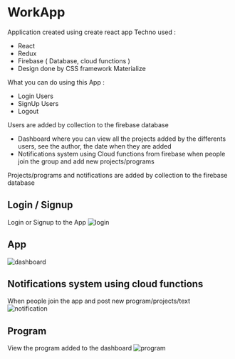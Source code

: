 # WorkApp

Application created using create react app
Techno used : 
- React
- Redux 
- Firebase ( Database, cloud functions )
- Design done by CSS framework Materialize 

What you can do using this App :
- Login Users
- SignUp Users
- Logout

Users are added by collection to the firebase database 

- Dashboard where you can view all the projects added by the differents users, see the author, the date when they are added
- Notifications system using Cloud functions from firebase when people join the group and add new projects/programs

Projects/programs and notifications are added by collection to the firebase database 


## Login / Signup 
Login or Signup to the App 
![login](https://i.imgur.com/3XkzZqZ.png)

## App 
![dashboard](https://i.imgur.com/pzin0Ax.jpg)

## Notifications system using cloud functions 
When people join the app and post new program/projects/text
![notification](https://i.imgur.com/jMHeEmn.png)

## Program 
View the program added to the dashboard 
![program](https://i.imgur.com/mSUrnVt.png)






